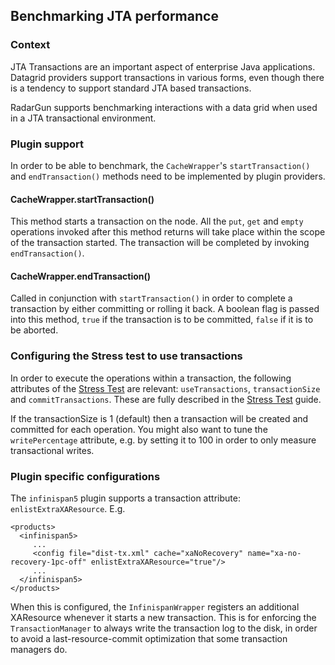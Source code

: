 ---
---

Benchmarking JTA performance
----------------------------

### Context

JTA Transactions are an important aspect of enterprise Java applications. Datagrid providers support transactions in various forms, even though there is a tendency to support standard JTA based transactions.

RadarGun supports benchmarking interactions with a data grid when used in a JTA transactional environment.

### Plugin support

In order to be able to benchmark, the `CacheWrapper`'s `startTransaction()` and `endTransaction()` methods need to be implemented by plugin providers.

#### CacheWrapper.startTransaction()

This method starts a transaction on the node. All the `put`, `get` and `empty` operations invoked after this method returns will take place within the scope of the transaction started. The transaction will be completed by invoking `endTransaction()`.

#### CacheWrapper.endTransaction()

Called in conjunction with `startTransaction()` in order to complete a transaction by either committing or rolling it back.  A boolean flag is passed into this method, `true` if the transaction is to be committed, `false` if it is to be aborted.

### Configuring the Stress test to use transactions

In order to execute the operations within a transaction, the following attributes of the [Stress Test]({{page.path_to_root}}measuring_performance/stress_test.html) are relevant: `useTransactions`, `transactionSize` and `commitTransactions`. These are fully described in the [Stress Test]({{page.path_to_root}}measuring_performance/stress_test.html) guide.

If the transactionSize is 1 (default) then a transaction will be created and committed for each operation. You might also want to tune the `writePercentage` attribute, e.g. by setting it to 100 in order to only measure transactional writes.

### Plugin specific configurations

The `infinispan5` plugin supports a transaction attribute: `enlistExtraXAResource`. E.g.

    <products>
      <infinispan5>
         ...
         <config file="dist-tx.xml" cache="xaNoRecovery" name="xa-no-recovery-1pc-off" enlistExtraXAResource="true"/>
         ...
      </infinispan5>
    </products>

When this is configured, the `InfinispanWrapper` registers an additional XAResource whenever it starts a new transaction. This is for enforcing the `TransactionManager` to always write the transaction log to the disk, in order to avoid a last-resource-commit optimization that some transaction managers do.

